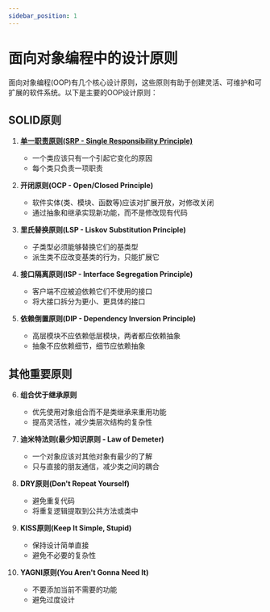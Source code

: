 ```yaml
---
sidebar_position: 1
---
```

# 面向对象编程中的设计原则

面向对象编程(OOP)有几个核心设计原则，这些原则有助于创建灵活、可维护和可扩展的软件系统。以下是主要的OOP设计原则：

## SOLID原则

1. **[单一职责原则(SRP - Single Responsibility Principle)](./srp.md)**
   - 一个类应该只有一个引起它变化的原因
   - 每个类只负责一项职责

2. **开闭原则(OCP - Open/Closed Principle)**
   - 软件实体(类、模块、函数等)应该对扩展开放，对修改关闭
   - 通过抽象和继承实现新功能，而不是修改现有代码

3. **里氏替换原则(LSP - Liskov Substitution Principle)**
   - 子类型必须能够替换它们的基类型
   - 派生类不应改变基类的行为，只能扩展它

4. **接口隔离原则(ISP - Interface Segregation Principle)**
   - 客户端不应被迫依赖它们不使用的接口
   - 将大接口拆分为更小、更具体的接口

5. **依赖倒置原则(DIP - Dependency Inversion Principle)**
   - 高层模块不应依赖低层模块，两者都应依赖抽象
   - 抽象不应依赖细节，细节应依赖抽象

## 其他重要原则

6. **组合优于继承原则**
   - 优先使用对象组合而不是类继承来重用功能
   - 提高灵活性，减少类层次结构的复杂性

7. **迪米特法则(最少知识原则 - Law of Demeter)**
   - 一个对象应该对其他对象有最少的了解
   - 只与直接的朋友通信，减少类之间的耦合

8. **DRY原则(Don't Repeat Yourself)**
   - 避免重复代码
   - 将重复逻辑提取到公共方法或类中

9. **KISS原则(Keep It Simple, Stupid)**
   - 保持设计简单直接
   - 避免不必要的复杂性

10. **YAGNI原则(You Aren't Gonna Need It)**
    - 不要添加当前不需要的功能
    - 避免过度设计
